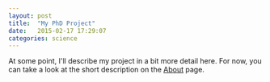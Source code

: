 ```yaml
---
layout: post
title:  "My PhD Project"
date:   2015-02-17 17:29:07
categories: science
---
```


At some point, I'll describe my project in a bit more detail here. For now, you can take a look at the short description on the [About](/about/) page.
